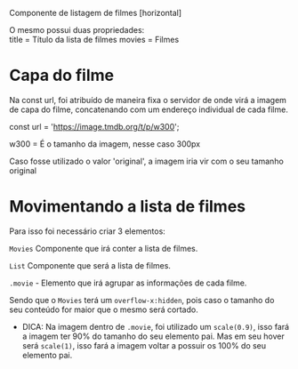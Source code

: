 Componente de listagem de filmes [horizontal]

O mesmo possui duas propriedades:  
title = Título da lista de filmes
movies = Filmes


# Capa do filme

Na const url, foi atribuído de maneira fixa o servidor de onde virá a imagem de capa do filme, concatenando com um endereço individual de cada filme.

const url = 'https://image.tmdb.org/t/p/w300';

w300 = É o tamanho da imagem, nesse caso 300px

Caso fosse utilizado o valor 'original', a imagem iria vir com o seu tamanho original


# Movimentando a lista de filmes

Para isso foi necessário criar 3 elementos:

`Movies` Componente que irá conter a lista de filmes.

`List` Componente que será a lista de filmes.

`.movie` - Elemento que irá agrupar as informações de cada filme.


Sendo que o `Movies` terá um `overflow-x:hidden`, pois caso o tamanho do seu conteúdo for maior que o mesmo será cortado.

* DICA:
    Na imagem dentro de `.movie`, foi utilizado um `scale(0.9)`, isso fará a imagem ter 90% do tamanho do seu elemento pai. Mas em seu hover será `scale(1)`, isso fará a imagem voltar a possuir os 100% do seu elemento pai.
